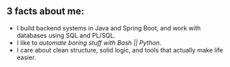 ## 3 facts about me:

- I build backend systems in Java and Spring Boot, and work with databases using SQL and PL/SQL.  
- I like to *automate boring stuff with Bash || Python*.  
- I care about clean structure, solid logic, and tools that actually make life easier.